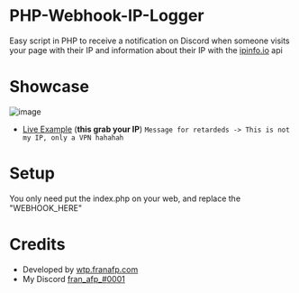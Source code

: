 # PHP-Webhook-IP-Logger

Easy script in PHP to receive a notification on Discord when someone visits your page with their IP and information about their IP with the [ipinfo.io](https://ipinfo.io) api

# Showcase

![image](https://user-images.githubusercontent.com/48841069/211213163-11daaf8c-6fbf-46f2-87bf-8e78e37cd663.png)
- [Live Example](https://franafp.es/discordwhois) (**this grab your IP**)
```Message for retardeds -> This is not my IP, only a VPN hahahah```

# Setup

You only need put the index.php on your web, and replace the "WEBHOOK_HERE"

# Credits

- Developed by [wtp.franafp.com](https://wtp.franafp.com)
- My Discord [fran_afp_#0001](https://franafp.com/discord/profile)
